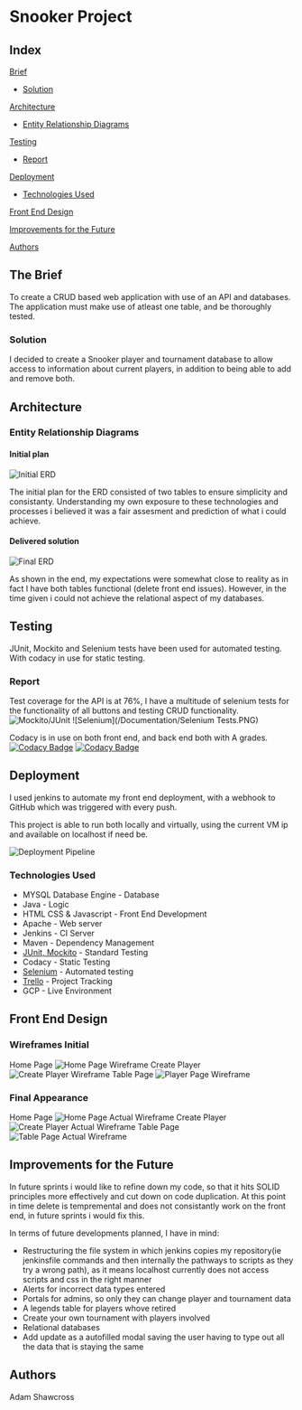 # Snooker Project


## Index
[Brief](#brief)
   * [Solution](#solution)
   
[Architecture](#architecture)
   * [Entity Relationship Diagrams](#erd)
	
[Testing](#testing)
   * [Report](#report)

     
[Deployment](#depl)
   * [Technologies Used](#tech)
     
[Front End Design](#FE)

[Improvements for the Future](#improve)

[Authors](#auth)

<a name="brief"></a>
## The Brief

To create a CRUD based web application with use of an API and databases. The application must make use of atleast one table, and be thoroughly tested.

<a name="solution"></a>
### Solution

I decided to create a Snooker player and tournament database to allow access to information about current players, in addition to being able to add and remove both.

<a name="architecture"></a>
## Architecture
<a name="erd"></a>
### Entity Relationship Diagrams
#### Initial plan
![Initial ERD](/Documentation/InitialERD.png)

The initial plan for the ERD consisted of two tables to ensure simplicity and consistanty. Understanding my own exposure to these technologies and processes i believed it was a fair assesment and prediction of what i could achieve.

#### Delivered solution
![Final ERD](/Documentation/FinalERD.png)

As shown in the end, my expectations were somewhat close to reality as in fact I have both tables functional (delete front end issues). However, in the time given i could not achieve the relational aspect of my databases. 

<a name="testing"></a>
## Testing

JUnit, Mockito and Selenium tests have been used for automated testing. With codacy in use for static testing.

<a name="report"></a>
### Report

Test coverage for the API is at 76%, I have a multitude of selenium tests for the functionality of all buttons and testing CRUD functionality.
![Mockito/JUnit](/Documentation/TestCoverage.PNG)
![Selenium](/Documentation/Selenium Tests.PNG)

Codacy is in use on both front end, and back end both with A grades. 
[![Codacy Badge](https://api.codacy.com/project/badge/Grade/dabab8e56e484860a592f0a29b082e8e)](https://www.codacy.com/manual/Adam-Shawcross/project_API?utm_source=github.com&amp;utm_medium=referral&amp;utm_content=Adam-Shawcross/project_API&amp;utm_campaign=Badge_Grade)
[![Codacy Badge](https://api.codacy.com/project/badge/Grade/2dccfe3aa0744e8aaabe32e0ab825d98)](https://www.codacy.com/manual/Adam-Shawcross/snooker-project?utm_source=github.com&amp;utm_medium=referral&amp;utm_content=Adam-Shawcross/snooker-project&amp;utm_campaign=Badge_Grade)



<a name="depl"></a>
## Deployment

I used jenkins to automate my front end deployment, with a webhook to GitHub which was triggered with every push.

This project is able to run both locally and virtually, using the current VM ip and available on localhost if need be. 

![Deployment Pipeline](/Documentation/CIPipeline.png)
<a name="tech"></a>
### Technologies Used

* MYSQL Database Engine - Database
* Java - Logic
* HTML CSS & Javascript - Front End Development
* Apache - Web server
* Jenkins - CI Server
* Maven - Dependency Management
* [JUnit, Mockito](https://github.com/Adam-Shawcross/project_API) - Standard Testing
* Codacy - Static Testing
* [Selenium](https://github.com/Adam-Shawcross/SoloProject-SeleniumTests) - Automated testing
* [Trello](https://trello.com/b/DGzwV3Ss/snooker-player-database) - Project Tracking
* GCP - Live Environment

<a name="FE"></a>
## Front End Design
### Wireframes Initial
Home Page
![Home Page Wireframe](/Documentation/HomePage.png)
Create Player
![Create Player Wireframe](/Documentation/CreatePage.png)
Table Page
![Player Page Wireframe](/Documentation/Create.png)

### Final Appearance
Home Page
![Home Page Actual Wireframe](/Documentation/HomePageActual.PNG)
Create Player
![Create Player Actual Wireframe](/Documentation/CreatePageActual.PNG)
Table Page
![Table Page Actual Wireframe](/Documentation/TablePageActual.PNG)
<a name="improve"></a>
## Improvements for the Future

In future sprints i would like to refine down my code, so that it hits SOLID principles more effectively and cut down on code duplication. At this point in time delete is tempremental and does not consistantly work on the front end, in future sprints i would fix this. 

In terms of future developments planned, I have in mind:
* Restructuring the file system in which jenkins copies my repository(ie jenkinsfile commands and then internally the pathways to scripts as they try a wrong path), as it means localhost currently does not access scripts and css in the right manner
* Alerts for incorrect data types entered
* Portals for admins, so only they can change player and tournament data
* A legends table for players whove retired 
* Create your own tournament with players involved
* Relational databases
* Add update as a autofilled modal saving the user having to type out all the data that is staying the same



<a name="auth"></a>
## Authors

Adam Shawcross

